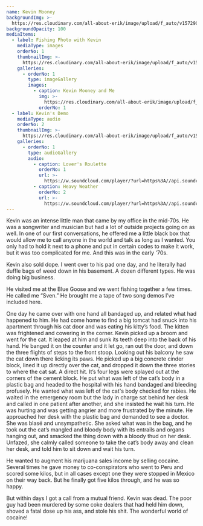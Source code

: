 ```yaml
---
name: Kevin Mooney
backgroundImg: >-
  https://res.cloudinary.com/all-about-erik/image/upload/f_auto/v1572906559/Musical%20Journey/Musical%20Friends/Friends/Kevin%20Mooney/Background_Thumbnails/KevinMooneyAndMe-background2_rgwd7q.jpg
backgroundOpacity: 100
mediaItems:
  - label: Fishing Photo with Kevin
    mediaType: images
    orderNo: 1
    thumbnailImg: >-
      https://res.cloudinary.com/all-about-erik/image/upload/f_auto/v1572906559/Musical%20Journey/Musical%20Friends/Friends/Kevin%20Mooney/Background_Thumbnails/Thumbnail_1_KevinMooney_icon_cscrom.jpg
    galleries:
      - orderNo: 1
        type: imageGallery  
        images:
          - caption: Kevin Mooney and Me
            img: >-
              https://res.cloudinary.com/all-about-erik/image/upload/f_auto/v1572906559/Musical%20Journey/Musical%20Friends/Friends/Kevin%20Mooney/1_Fishing%20Photos/KevinMooneyAndMe_luhykv.jpg
            orderNo: 1  
  - label: Kevin's Demo
    mediaType: audio
    orderNo: 2
    thumbnailImg: >-
      https://res.cloudinary.com/all-about-erik/image/upload/f_auto/v1572906559/Musical%20Journey/Musical%20Friends/Friends/Kevin%20Mooney/Background_Thumbnails/Thumbnail_2_sf_icon_sgsgny.jpg
    galleries:
      - orderNo: 1
        type: audioGallery
        audio:
          - caption: Lover's Roulette
            orderNo: 1
            url: >-
              https://w.soundcloud.com/player/?url=https%3A//api.soundcloud.com/tracks/716273452%3Fsecret_token%3Ds-wp2Fm&&visual=true
          - caption: Heavy Weather
            orderNo: 2
            url: >-
              https://w.soundcloud.com/player/?url=https%3A//api.soundcloud.com/tracks/716273581%3Fsecret_token%3Ds-hzQzY&&visual=true
---
```

Kevin was an intense little man that came by my office in the mid-70s. He was a songwriter and musician but had a lot of outside projects going on as well. In one of our first conversations, he offered me a little black box that would allow me to call anyone in the world and talk as long as I wanted. You only had to hold it next to a phone and put in certain codes to make it work, but it was too complicated for me. And this was in the early '70s. 



Kevin also sold dope. I went over to his pad one day, and he literally had duffle bags of weed down in his basement. A dozen different types. He was doing big business. 



He visited me at the Blue Goose and we went fishing together a few times. He called me “Sven.” He brought me a tape of two song demos I’ve included here. 



One day he came over with one hand all bandaged up, and related what had happened to him. He had come home to find a big tomcat had snuck into his apartment through his cat door and was eating his kitty’s food. The kitten was frightened and cowering in the corner. Kevin picked up a broom and went for the cat. It leaped at him and sunk its teeth deep into the back of his hand. He banged it on the counter and it let go, ran out the door, and down the three flights of steps to the front stoop. Looking out his balcony he saw the cat down there licking its paws. He picked up a big concrete cinder block, lined it up directly over the cat, and dropped it down the three stories to where the cat sat. A direct hit. It’s four legs were splayed out at the corners of the cement block. He put what was left of the cat’s body in a plastic bag and headed to the hospital with his hand bandaged and bleeding profusely. He wanted what was left of the cat's body checked for rabies. He waited in the emergency room but the lady in charge sat behind her desk and called in one patient after another, and she insisted he wait his turn. He was hurting and was getting angrier and more frustrated by the minute. He approached her desk with the plastic bag and demanded to see a doctor. She was blasé and unsympathetic. She asked what was in the bag, and he took out the cat’s mangled and bloody body with its entrails and organs hanging out, and smacked the thing down with a bloody thud on her desk. Unfazed, she calmly called someone to take the cat’s body away and clean her desk, and told him to sit down and wait his turn. 



He wanted to augment his marijuana sales income by selling cocaine. Several times he gave money to co-conspirators who went to Peru and scored some kilos, but in all cases except one they were stopped in Mexico on their way back. But he finally got five kilos through, and he was so happy. 



But within days I got a call from a mutual friend. Kevin was dead. The poor guy had been murdered by some coke dealers that had held him down, shoved a fatal dose up his ass, and stole his shit. The wonderful world of cocaine!
